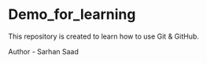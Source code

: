 # Demo_for_learning
This repository is created to learn how to use Git &amp; GitHub.

Author - Sarhan Saad 
